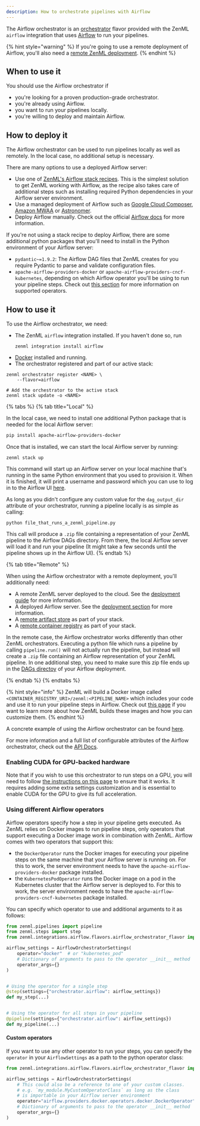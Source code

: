 ```yaml
---
description: How to orchestrate pipelines with Airflow
---
```


The Airflow orchestrator is an [orchestrator](./orchestrators.md) flavor 
provided with the ZenML `airflow` integration that uses 
[Airflow](https://airflow.apache.org/) to run your pipelines.

{% hint style="warning" %}
If you're going to use a remote deployment of Airflow, you'll also need a [remote ZenML deployment](../../getting-started/deploying-zenml/deploying-zenml.md).
{% endhint %}

## When to use it

You should use the Airflow orchestrator if
* you're looking for a proven production-grade orchestrator.
* you're already using Airflow.
* you want to run your pipelines locally.
* you're willing to deploy and maintain Airflow.

## How to deploy it

The Airflow orchestrator can be used to run pipelines locally as well as remotely.
In the local case, no additional setup is necessary.

There are many options to use a deployed Airflow server:
- Use one of [ZenML's Airflow stack recipes](https://github.com/zenml-io/mlops-stacks). This is the simplest solution to
get ZenML working with Airflow, as the recipe also takes care of additional steps such
as installing required Python dependencies in your Airflow server environment.
- Use a managed deployment of Airflow such as [Google Cloud Composer](https://cloud.google.com/composer), [Amazon MWAA](https://aws.amazon.com/managed-workflows-for-apache-airflow/) or [Astronomer](https://www.astronomer.io/).
- Deploy Airflow manually. Check out the official [Airflow docs](https://airflow.apache.org/docs/apache-airflow/stable/production-deployment.html) for more information.

If you're not using a stack recipe to deploy Airflow, there are some additional python packages that you'll need
to install in the Python environment of your Airflow server: 
- `pydantic~=1.9.2`: The Airflow DAG files that ZenML creates for you require Pydantic to parse and validate
configuration files.
- `apache-airflow-providers-docker` or `apache-airflow-providers-cncf-kubernetes`, depending on which Airflow operator you'll be using to run your pipeline steps. Check out [this section](#using-different-airflow-operators)
for more information on supported operators.

## How to use it

To use the Airflow orchestrator, we need:
* The ZenML `airflow` integration installed. If you haven't done so, run 
    ```shell
    zenml integration install airflow
    ```
* [Docker](https://www.docker.com) installed and running.
* The orchestrator registered and part of our active stack:
```shell
zenml orchestrator register <NAME> \
    --flavor=airflow

# Add the orchestrator to the active stack
zenml stack update -o <NAME>
```

{% tabs %}
{% tab title="Local" %}

In the local case, we need to install one additional Python package
that is needed for the local Airflow server:
```bash
pip install apache-airflow-providers-docker
```

Once that is installed, we can start the local Airflow server by running:
```shell
zenml stack up
```

This command will start up an Airflow server on your local machine
that's running in the same Python environment that you used to
provision it. When it is finished, it will print a 
username and password which you can use to log in to the Airflow UI
[here](http://0.0.0.0:8080).

As long as you didn't configure any custom value for the `dag_output_dir`
attribute of your orchestrator, running a pipeline locally is as simple 
as calling:

```shell
python file_that_runs_a_zenml_pipeline.py
```

This call will produce a `.zip` file containing a representation of your ZenML
pipeline to the Airflow DAGs directory. From there, the local Airflow server
will load it and run your pipeline (It might take a few seconds until the pipeline
shows up in the Airflow UI).
{% endtab %}

{% tab title="Remote" %}

When using the Airflow orchestrator with a remote deployment, you'll additionally 
need:
* A remote ZenML server deployed to the cloud. See the [deployment guide](../../getting-started/deploying-zenml/deploying-zenml.md) for more information.
* A deployed Airflow server. See the [deployment section](#how-to-deploy-it) 
for more information.
* A [remote artifact store](../artifact-stores/artifact-stores.md) as part of 
your stack.
* A [remote container registry](../container-registries/container-registries.md) 
as part of your stack.

In the remote case, the Airflow orchestrator works differently than other ZenML orchestrators.
Executing a python file which runs a pipeline by calling `pipeline.run()` will not actually run
the pipeline, but instead will create a `.zip` file containing an Airflow representation of your
ZenML pipeline. In one additional step, you need to make sure this zip file ends up in the
[DAGs directoy](https://airflow.apache.org/docs/apache-airflow/stable/concepts/overview.html#architecture-overview) of your Airflow deployment.


{% endtab %}
{% endtabs %}


{% hint style="info" %}
ZenML will build a Docker image called `<CONTAINER_REGISTRY_URI>/zenml:<PIPELINE_NAME>`
which includes your code and use it to run your pipeline steps in Airflow. 
Check out [this page](../../advanced-guide/pipelines/containerization.md)
if you want to learn more about how ZenML builds these images and how you can 
customize them.
{% endhint %}


A concrete example of using the Airflow orchestrator can be found 
[here](https://github.com/zenml-io/zenml/tree/main/examples/airflow_orchestration).

For more information and a full list of configurable attributes of the Airflow 
orchestrator, check out the [API Docs](https://apidocs.zenml.io/latest/api_docs/integration_code_docs/integrations-airflow/#zenml.integrations.airflow.orchestrators.airflow_orchestrator.AirflowOrchestrator).

### Enabling CUDA for GPU-backed hardware

Note that if you wish to use this orchestrator to run steps on a GPU, you will
need to follow [the instructions on this page](../../advanced-guide/pipelines/gpu-hardware.md) to ensure that it works. It
requires adding some extra settings customization and is essential to enable
CUDA for the GPU to give its full acceleration.

### Using different Airflow operators

Airflow operators specify how a step in your pipeline gets executed.
As ZenML relies on Docker images to run pipeline steps, only operators that support
executing a Docker image work in combination with ZenML. Airflow comes with two
operators that support this:
* the `DockerOperator` runs the Docker images for executing your pipeline steps
on the same machine that your Airflow server is running on. For this to work, the
server environment needs to have the `apache-airflow-providers-docker` package
installed. 
* the `KubernetesPodOperator` runs the Docker image on a pod in the Kubernetes
cluster that the Airflow server is deployed to. For this to work, the
server environment needs to have the `apache-airflow-providers-cncf-kubernetes` package
installed.

You can specify which operator to use and additional arguments to it as follows:
```python
from zenml.pipelines import pipeline
from zenml.steps import step
from zenml.integrations.airflow.flavors.airflow_orchestrator_flavor import AirflowOrchestratorSettings

airflow_settings = AirflowOrchestratorSettings(
    operator="docker"  # or "kubernetes_pod"
    # Dictionary of arguments to pass to the operator __init__ method
    operator_args={}
)


# Using the operator for a single step
@step(settings={"orchestrator.airflow": airflow_settings})
def my_step(...)


# Using the operator for all steps in your pipeline
@pipeline(settings={"orchestrator.airflow": airflow_settings})
def my_pipeline(...)
```

#### Custom operators

If you want to use any other operator to run your steps, you can specify
the `operator` in your `AirflowSettings` as a path to the python operator
class:
```python
from zenml.integrations.airflow.flavors.airflow_orchestrator_flavor import AirflowOrchestratorSettings

airflow_settings = AirflowOrchestratorSettings(
    # This could also be a reference to one of your custom classes.
    # e.g. `my_module.MyCustomOperatorClass` as long as the class
    # is importable in your Airflow server environment
    operator="airflow.providers.docker.operators.docker.DockerOperator"
    # Dictionary of arguments to pass to the operator __init__ method
    operator_args={}
)
```